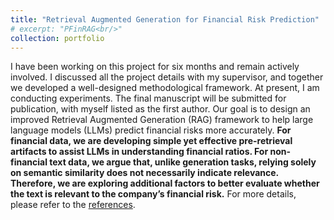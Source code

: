 ```yaml
---
title: "Retrieval Augmented Generation for Financial Risk Prediction"
# excerpt: "PFinRAG<br/>"
collection: portfolio
---
```


I have been working on this project for six months and remain actively involved. I discussed all the project details with my supervisor, and together we developed a well-designed methodological framework. At present, I am conducting experiments. The final manuscript will be submitted for publication, with myself listed as the first author.
Our goal is to design an improved Retrieval Augmented Generation (RAG) framework to help large language models (LLMs) predict financial risks more accurately. <b>For financial data, we are developing simple yet effective pre-retrieval artifacts to assist LLMs in understanding financial ratios. For non-financial text data, we argue that, unlike generation tasks, relying solely on semantic similarity does not necessarily indicate relevance. Therefore, we are exploring additional factors to better evaluate whether the text is relevant to the company’s financial risk.</b> For more details, please refer to the [references](/files/FinRAG/References.html).